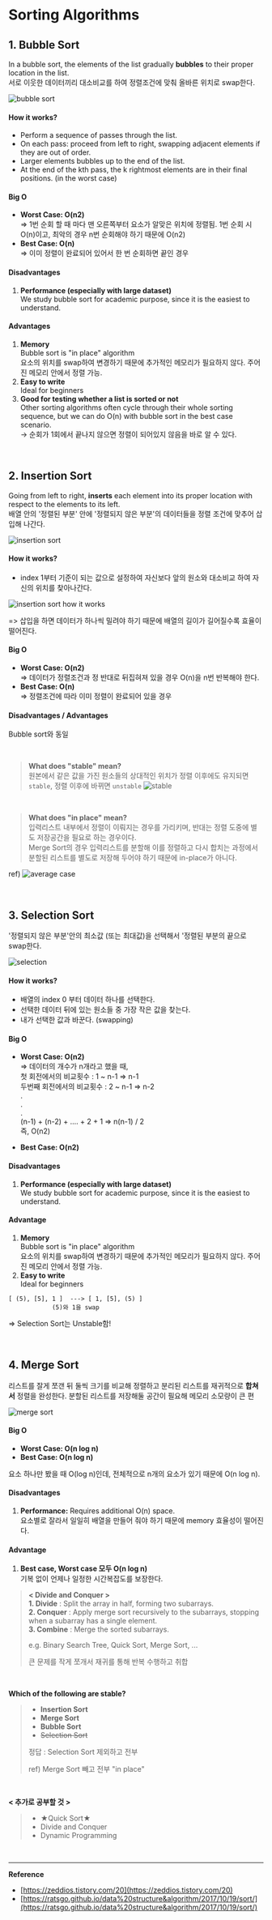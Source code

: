 # Sorting Algorithms

## 1. Bubble Sort
In a bubble sort, the elements of the list gradually **bubbles** to their proper location in the list.  
서로 이웃한 데이터끼리 대소비교를 하여 정렬조건에 맞춰 올바른 위치로 swap한다.

![bubble sort](https://user-images.githubusercontent.com/42695954/61192305-56312780-a6ee-11e9-809c-c05c1635667e.PNG)

#### How it works?
* Perform a sequence of passes through the list.
* On each pass: proceed from left to right, swapping adjacent elements if they are out of order.
* Larger elements bubbles up to the end of the list.
* At the end of the kth pass, the k rightmost elements are in their final positions. (in the worst case)

#### Big O
- **Worst Case: O(n2)**  
=> 1번 순회 할 때 마다 맨 오른쪽부터 요소가 알맞은 위치에 정렬됨. 1번 순회 시 O(n)이고, 최악의 경우 n번 순회해야 하기 때문에 O(n2)
- **Best Case: O(n)**  
=> 이미 정렬이 완료되어 있어서 한 번 순회하면 끝인 경우

#### Disadvantages
1. **Performance (especially with large dataset)**  
We study bubble sort for academic purpose, since it is the easiest to understand.

#### Advantages
1. **Memory**  
Bubble sort is "in place" algorithm  
요소의 위치를 swap하여 변경하기 때문에 추가적인 메모리가 필요하지 않다. 주어진 메모리 안에서 정렬 가능.
2. **Easy to write**  
Ideal for beginners
3. **Good for testing whether a list is sorted or not**  
Other sorting algorithms often cycle through their whole sorting sequence, but we can do O(n) with bubble sort in the best case scenario.  
→ 순회가 1회에서 끝나지 않으면 정렬이 되어있지 않음을 바로 알 수 있다.

&nbsp; 

## 2. Insertion Sort

Going from left to right, **inserts** each element into its proper location with respect to the elements to its left.  
배열 안의 '정렬된 부분' 안에 '정렬되지 않은 부분'의 데이터들을 정렬 조건에 맞추어 삽입해 나간다.

![insertion sort](https://user-images.githubusercontent.com/42695954/61192702-65fe3b00-a6f1-11e9-99a6-094542c4a727.PNG)

#### How it works?
* index 1부터 기준이 되는 값으로 설정하여 자신보다 앞의 원소와 대소비교 하여 자신의 위치를 찾아나간다.

![insertion sort how it works](https://user-images.githubusercontent.com/42695954/61203242-c78bcd00-a724-11e9-9cd2-a33b65a7ae9e.PNG)

=> 삽입을 하면 데이터가 하나씩 밀려야 하기 때문에 배열의 길이가 길어질수록 효율이 떨어진다.

#### Big O
- **Worst Case: O(n2)**  
=> 데이터가 정렬조건과 정 반대로 뒤집혀져 있을 경우 O(n)을 n번 반복해야 한다.
- **Best Case: O(n)**  
=> 정렬조건에 따라 이미 정렬이 완료되어 있을 경우

#### Disadvantages / Advantages
Bubble sort와 동일

&nbsp; 

> **What does "stable" mean?**  
> 원본에서 같은 값을 가진 원소들의 상대적인 위치가 정렬 이후에도 유지되면 `stable`, 정렬 이후에 바뀌면 `unstable`
> ![stable](https://user-images.githubusercontent.com/42695954/61200397-31ec3f80-a71c-11e9-96cd-9819db5986de.jpg)

&nbsp; 

> **What does "in place" mean?**  
> 입력리스트 내부에서 정렬이 이뤄지는 경우를 가리키며, 반대는 정렬 도중에 별도 저장공간을 필요로 하는 경우이다.  
> Merge Sort의 경우 입력리스트를 분할해 이를 정렬하고 다시 합치는 과정에서 분할된 리스트를 별도로 저장해 두어야 하기 때문에 in-place가 아니다.


ref)
![average case](https://user-images.githubusercontent.com/42695954/61206208-fad25a00-a72c-11e9-8c61-b482c707e9cb.PNG)

&nbsp; 

## 3. Selection Sort
'정렬되지 않은 부분'안의 최소값 (또는 최대값)을 선택해서 '정렬된 부분의 끝으로 swap한다.

![selection](https://user-images.githubusercontent.com/42695954/61193382-0ce4d600-a6f6-11e9-8c25-f42723275b6f.PNG)


#### How it works?
* 배열의 index 0 부터 데이터 하나를 선택한다.
* 선택한 데이터 뒤에 있는 원소들 중 가장 작은 값을 찾는다.
* 내가 선택한 값과 바꾼다. (swapping)

#### Big O
- **Worst Case: O(n2)**  
=> 데이터의 개수가 n개라고 했을 때,  
첫 회전에서의 비교횟수 : 1 ~ n-1 => n-1  
두번째 회전에서의 비교횟수 : 2 ~ n-1 => n-2  
.  
.  
.  
(n-1) + (n-2) + .... + 2 + 1 => n(n-1) / 2  
즉, O(n2) 

- **Best Case: O(n2)**  

#### Disadvantages
1. **Performance (especially with large dataset)**  
We study bubble sort for academic purpose, since it is the easiest to understand.

#### Advantage
1. **Memory**  
Bubble sort is "in place" algorithm  
요소의 위치를 swap하여 변경하기 때문에 추가적인 메모리가 필요하지 않다. 주어진 메모리 안에서 정렬 가능.
2. **Easy to write**  
Ideal for beginners

~~~
[ (5), [5], 1 ]  ---> [ 1, [5], (5) ]
            (5)와 1을 swap
~~~

=> Selection Sort는 Unstable함!


&nbsp; 

## 4. Merge Sort
리스트를 잘게 쪼갠 뒤 둘씩 크기를 비교해 정렬하고 분리된 리스트를 재귀적으로 **합쳐서** 정렬을 완성한다. 분할된 리스트를 저장해둘 공간이 필요해 메모리 소모량이 큰 편

![merge sort](https://user-images.githubusercontent.com/42695954/61193627-9cd74f80-a6f7-11e9-9b5a-1c22f547cfc7.gif)

#### Big O
- **Worst Case: O(n log n)**
- **Best Case: O(n log n)**  

요소 하나만 봤을 때 O(log n)인데, 전체적으로 n개의 요소가 있기 때문에 O(n log n).  

#### Disadvantages
1. **Performance:**
Requires additional O(n) space.  
요소별로 잘라서 일일히 배열을 만들어 줘야 하기 때문에 memory 효율성이 떨어진다.

#### Advantage
1. **Best case, Worst case 모두 O(n log n)**  
기복 없이 언제나 일정한 시간복잡도를 보장한다.  

> **< Divide and Conquer >**  
> **1. Divide** : Split the array in half, forming two subarrays.  
> **2. Conquer** : Apply merge sort recursively to the subarrays, stopping when a subarray has a single element.  
> **3. Combine** : Merge the sorted subarrays.
>
> e.g. Binary Search Tree, Quick Sort, Merge Sort, ...  
>
> 큰 문제를 작게 쪼개서 재귀를 통해 반복 수행하고 취합

&nbsp; 

**Which of the following are stable?**
> 
> * **Insertion Sort**
> * **Merge Sort**
> * **Bubble Sort**
> * ~~Selection Sort~~  
> 
> 정답 : Selection Sort 제외하고 전부  
> 
> ref) Merge Sort 빼고 전부 "in place"

&nbsp; 

**< 추가로 공부할 것 >**
> - ★Quick Sort★
> - Divide and Conquer
> - Dynamic Programming

&nbsp; 

---

**Reference**  

- [https://zeddios.tistory.com/20](https://zeddios.tistory.com/20)
- [https://ratsgo.github.io/data%20structure&algorithm/2017/10/19/sort/](https://ratsgo.github.io/data%20structure&algorithm/2017/10/19/sort/)
